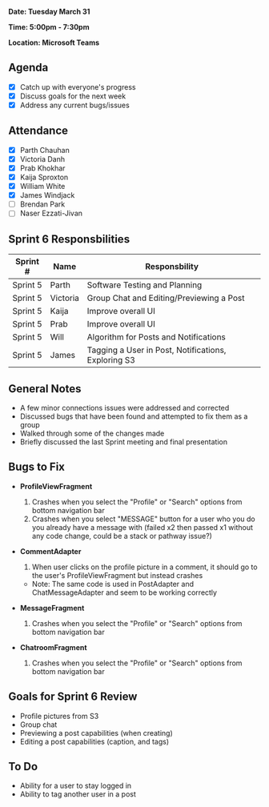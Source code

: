 **Date: Tuesday March 31**

**Time: 5:00pm - 7:30pm**

**Location: Microsoft Teams**

## Agenda 
- [x] Catch up with everyone's progress
- [x] Discuss goals for the next week
- [x] Address any current bugs/issues

## Attendance
- [x] Parth Chauhan
- [x] Victoria Danh
- [x] Prab Khokhar
- [x] Kaija Sproxton
- [x] William White
- [x] James Windjack
- [ ] Brendan Park
- [ ] Naser Ezzati-Jivan

## Sprint 6 Responsbilities
| Sprint # | Name               | Responsbility                                       |
|----------| ------------------ | ----------------------------------------------------|
| Sprint 5 | Parth              | Software Testing and Planning                       |
| Sprint 5 | Victoria           | Group Chat and Editing/Previewing a Post            |
| Sprint 5 | Kaija              | Improve overall UI                                  |
| Sprint 5 | Prab               | Improve overall UI                                  |
| Sprint 5 | Will               | Algorithm for Posts and Notifications               |
| Sprint 5 | James              | Tagging a User in Post, Notifications, Exploring S3 |

## General Notes
- A few minor connections issues were addressed and corrected
- Discussed bugs that have been found and attempted to fix them as a group
- Walked through some of the changes made
- Briefly discussed the last Sprint meeting and final presentation

## Bugs to Fix
- **ProfileViewFragment**
  1. Crashes when you select the "Profile" or "Search" options from bottom navigation bar
  2. Crashes when you select "MESSAGE" button for a user who you do you already have a message with (failed x2 then passed x1 without any code change, could be a stack or pathway issue?)

- **CommentAdapter**
  1. When user clicks on the profile picture in a comment, it should go to the user's ProfileViewFragment but instead crashes
    - Note: The same code is used in PostAdapter and ChatMessageAdapter and seem to be working correctly

- **MessageFragment**
  1. Crashes when you select the "Profile" or "Search" options from bottom navigation bar

- **ChatroomFragment**
  1. Crashes when you select the "Profile" or "Search" options from bottom navigation bar

## Goals for Sprint 6 Review
- Profile pictures from S3
- Group chat
- Previewing a post capabilities (when creating)
- Editing a post capabilities (caption, and tags)

## To Do
- Ability for a user to stay logged in
- Ability to tag another user in a post
